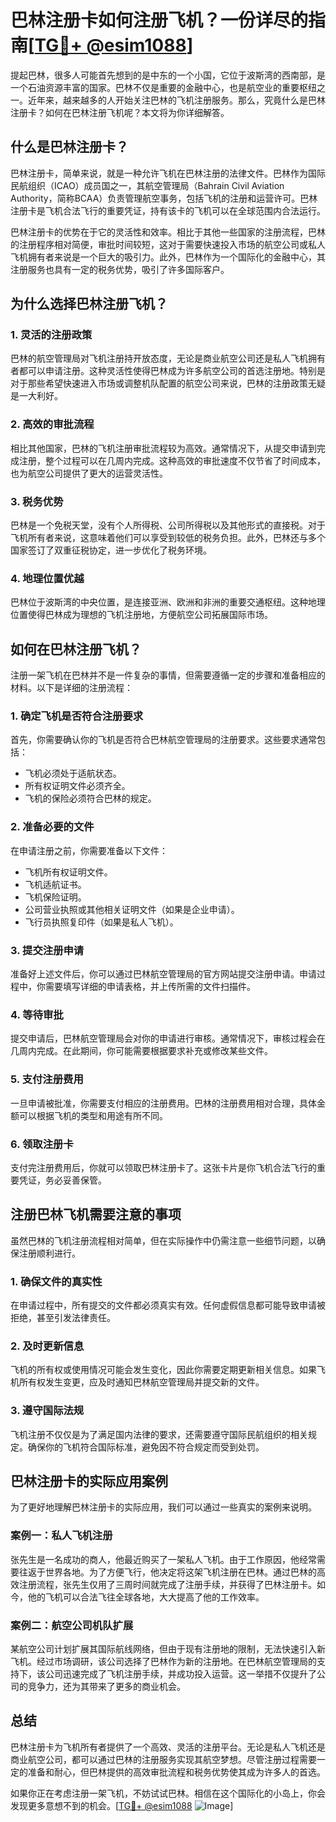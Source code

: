 # 巴林注册卡如何注册飞机？一份详尽的指南[[TG💪+ @esim1088](https://t.me/s/esim1088)]

提起巴林，很多人可能首先想到的是中东的一个小国，它位于波斯湾的西南部，是一个石油资源丰富的国家。巴林不仅是重要的金融中心，也是航空业的重要枢纽之一。近年来，越来越多的人开始关注巴林的飞机注册服务。那么，究竟什么是巴林注册卡？如何在巴林注册飞机呢？本文将为你详细解答。

## 什么是巴林注册卡？

巴林注册卡，简单来说，就是一种允许飞机在巴林注册的法律文件。巴林作为国际民航组织（ICAO）成员国之一，其航空管理局（Bahrain Civil Aviation Authority，简称BCAA）负责管理航空事务，包括飞机的注册和运营许可。巴林注册卡是飞机合法飞行的重要凭证，持有该卡的飞机可以在全球范围内合法运行。

巴林注册卡的优势在于它的灵活性和效率。相比于其他一些国家的注册流程，巴林的注册程序相对简便，审批时间较短，这对于需要快速投入市场的航空公司或私人飞机拥有者来说是一个巨大的吸引力。此外，巴林作为一个国际化的金融中心，其注册服务也具有一定的税务优势，吸引了许多国际客户。

## 为什么选择巴林注册飞机？

### 1. **灵活的注册政策**
巴林的航空管理局对飞机注册持开放态度，无论是商业航空公司还是私人飞机拥有者都可以申请注册。这种灵活性使得巴林成为许多航空公司的首选注册地。特别是对于那些希望快速进入市场或调整机队配置的航空公司来说，巴林的注册政策无疑是一大利好。

### 2. **高效的审批流程**
相比其他国家，巴林的飞机注册审批流程较为高效。通常情况下，从提交申请到完成注册，整个过程可以在几周内完成。这种高效的审批速度不仅节省了时间成本，也为航空公司提供了更大的运营灵活性。

### 3. **税务优势**
巴林是一个免税天堂，没有个人所得税、公司所得税以及其他形式的直接税。对于飞机所有者来说，这意味着他们可以享受到较低的税务负担。此外，巴林还与多个国家签订了双重征税协定，进一步优化了税务环境。

### 4. **地理位置优越**
巴林位于波斯湾的中央位置，是连接亚洲、欧洲和非洲的重要交通枢纽。这种地理位置使得巴林成为理想的飞机注册地，方便航空公司拓展国际市场。

## 如何在巴林注册飞机？

注册一架飞机在巴林并不是一件复杂的事情，但需要遵循一定的步骤和准备相应的材料。以下是详细的注册流程：

### 1. **确定飞机是否符合注册要求**
首先，你需要确认你的飞机是否符合巴林航空管理局的注册要求。这些要求通常包括：
- 飞机必须处于适航状态。
- 所有权证明文件必须齐全。
- 飞机的保险必须符合巴林的规定。

### 2. **准备必要的文件**
在申请注册之前，你需要准备以下文件：
- 飞机所有权证明文件。
- 飞机适航证书。
- 飞机保险证明。
- 公司营业执照或其他相关证明文件（如果是企业申请）。
- 飞行员执照复印件（如果是私人飞机）。

### 3. **提交注册申请**
准备好上述文件后，你可以通过巴林航空管理局的官方网站提交注册申请。申请过程中，你需要填写详细的申请表格，并上传所需的文件扫描件。

### 4. **等待审批**
提交申请后，巴林航空管理局会对你的申请进行审核。通常情况下，审核过程会在几周内完成。在此期间，你可能需要根据要求补充或修改某些文件。

### 5. **支付注册费用**
一旦申请被批准，你需要支付相应的注册费用。巴林的注册费用相对合理，具体金额可以根据飞机的类型和用途有所不同。

### 6. **领取注册卡**
支付完注册费用后，你就可以领取巴林注册卡了。这张卡片是你飞机合法飞行的重要凭证，务必妥善保管。

## 注册巴林飞机需要注意的事项

虽然巴林的飞机注册流程相对简单，但在实际操作中仍需注意一些细节问题，以确保注册顺利进行。

### 1. **确保文件的真实性**
在申请过程中，所有提交的文件都必须真实有效。任何虚假信息都可能导致申请被拒绝，甚至引发法律责任。

### 2. **及时更新信息**
飞机的所有权或使用情况可能会发生变化，因此你需要定期更新相关信息。如果飞机所有权发生变更，应及时通知巴林航空管理局并提交新的文件。

### 3. **遵守国际法规**
飞机注册不仅仅是为了满足国内法律的要求，还需要遵守国际民航组织的相关规定。确保你的飞机符合国际标准，避免因不符合规定而受到处罚。

## 巴林注册卡的实际应用案例

为了更好地理解巴林注册卡的实际应用，我们可以通过一些真实的案例来说明。

### 案例一：私人飞机注册
张先生是一名成功的商人，他最近购买了一架私人飞机。由于工作原因，他经常需要往返于世界各地。为了方便飞行，他决定将这架飞机注册在巴林。通过巴林的高效注册流程，张先生仅用了三周时间就完成了注册手续，并获得了巴林注册卡。如今，他的飞机可以合法飞往全球各地，大大提高了他的工作效率。

### 案例二：航空公司机队扩展
某航空公司计划扩展其国际航线网络，但由于现有注册地的限制，无法快速引入新飞机。经过市场调研，该公司选择了巴林作为新的注册地。在巴林航空管理局的支持下，该公司迅速完成了飞机注册手续，并成功投入运营。这一举措不仅提升了公司的竞争力，还为其带来了更多的商业机会。

## 总结

巴林注册卡为飞机所有者提供了一个高效、灵活的注册平台。无论是私人飞机还是商业航空公司，都可以通过巴林的注册服务实现其航空梦想。尽管注册过程需要一定的准备和耐心，但巴林提供的高效审批流程和税务优势使其成为许多人的首选。

如果你正在考虑注册一架飞机，不妨试试巴林。相信在这个国际化的小岛上，你会发现更多意想不到的机会。[[TG💪+ @esim1088](https://t.me/s/esim1088) ![Image](https://i.postimg.cc/4NQfJmqS/Snipaste-2025-05-13-00-14-12.png)]